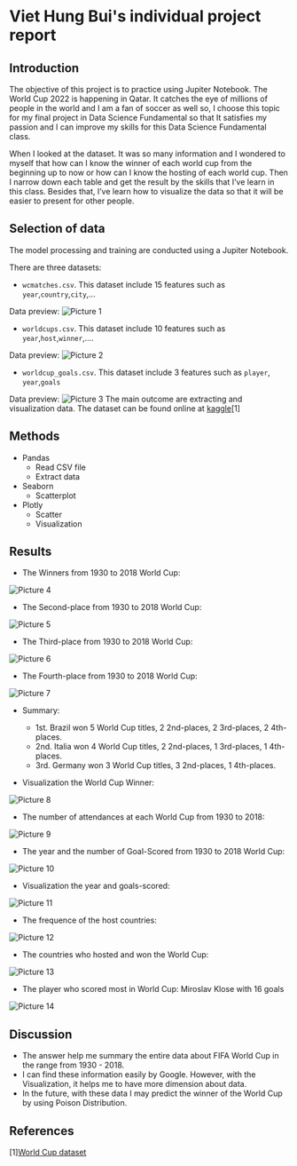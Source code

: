 # Viet Hung Bui's individual project report

## Introduction 
The objective of this project is to practice using Jupiter Notebook. The World Cup 2022 is happening in Qatar. It catches the eye of millions of people in the world and I am a fan of soccer as well so, I choose this topic for my final project in Data Science Fundamental so that It satisfies my passion and I can improve my skills for this Data Science Fundamental class.

When I looked at the dataset. It was so many information and I wondered to myself that how can I know the winner of each world cup from the beginning up to now or how can I know the hosting of each world cup. Then I narrow down each table and get the result by the skills that I’ve learn in this class. Besides that, I’ve learn how to visualize the data so that it will be easier to present for other people.  

## Selection of data 
The model processing and training are conducted using a Jupiter Notebook.

There are three datasets: 
- `wcmatches.csv`. This dataset include 15 features such as `year`,`country`,`city`,...

Data preview: 
![Picture 1](set1.png)
- `worldcups.csv`. This dataset include 10 features such as `year`,`host`,`winner`,....

Data preview: 
![Picture 2](set2.png)
- `worldcup_goals.csv`. This dataset include 3 features such as `player`, `year`,`goals`

Data preview: 
![Picture 3](set3.png)
The main outcome are extracting and visualization data. The dataset can be found online at 
[kaggle](https://www.kaggle.com/datasets/evangower/fifa-world-cup)[1]

## Methods
- Pandas
  - Read CSV file
  - Extract data 
- Seaborn
  - Scatterplot
- Plotly
  - Scatter
  - Visualization
## Results
- The Winners from 1930 to 2018 World Cup:
 
![Picture 4](firstplace.png)

- The Second-place from 1930 to 2018 World Cup:

![Picture 5](secondplace.png)

- The Third-place from 1930 to 2018 World Cup:
 
![Picture 6](thirdplace.png)

- The Fourth-place from 1930 to 2018 World Cup: 

![Picture 7](fourthplace.png)

- Summary: 
  - 1st. Brazil won 5 World Cup titles, 2 2nd-places, 2 3rd-places, 2 4th-places. 
  - 2nd. Italia won 4 World Cup titles, 2 2nd-places, 1 3rd-places, 1 4th-places. 
  - 3rd. Germany won 3 World Cup titles, 3 2nd-places, 1 4th-places.

- Visualization the World Cup Winner:

![Picture 8](visualwinner.png)

- The number of attendances at each World Cup from 1930 to 2018: 

![Picture 9](attendances.png)

- The year and the number of Goal-Scored from 1930 to 2018 World Cup: 

![Picture 10](year-goals.png)

- Visualization the year and goals-scored: 

![Picture 11](year-goals-visual.png)

- The frequence of the host countries: 

![Picture 12](freq-host.png)

- The countries who hosted and won the World Cup:

![Picture 13](host-win.png)

- The player who scored most in World Cup: Miroslav Klose with 16 goals 

![Picture 14](top-goals.png)


## Discussion 
- The answer help me summary the entire data about FIFA World Cup in the range from 1930 - 2018. 
- I can find these information easily by Google. However, with the Visualization, it helps me to have more dimension about data. 
- In the future, with these data I may predict the winner of the World Cup by using Poison Distribution.   

## References
[1][World Cup dataset](https://www.kaggle.com/datasets/evangower/fifa-world-cup)
